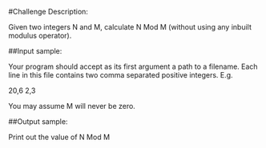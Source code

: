 #Challenge Description:

Given two integers N and M, calculate N Mod M (without using any inbuilt modulus operator).

##Input sample:

Your program should accept as its first argument a path to a filename. Each line in this file contains two comma separated positive integers. E.g.

20,6
2,3

You may assume M will never be zero.

##Output sample:

Print out the value of N Mod M

